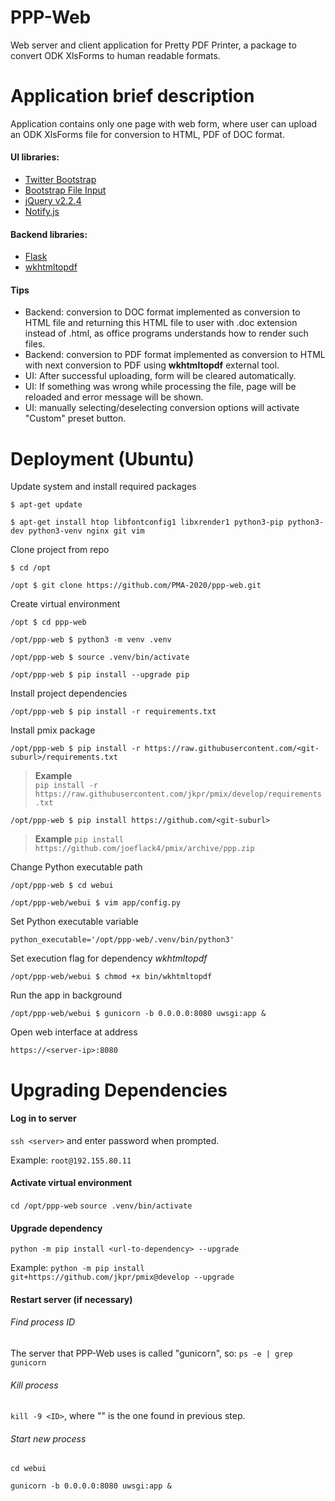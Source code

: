 # PPP-Web
Web server and client application for Pretty PDF Printer, a package to convert ODK XlsForms to human readable formats.

# Application brief description

Application contains only one page with web form, where user can upload an ODK XlsForms file
for conversion to HTML, PDF of DOC format.

#### UI libraries:
- [Twitter Bootstrap](http://getbootstrap.com/)
- [Bootstrap File Input](http://plugins.krajee.com/file-input)
- [jQuery v2.2.4](https://jquery.com/)
- [Notify.js](https://notifyjs.com/)

#### Backend libraries:
- [Flask](http://flask.pocoo.org/)
- [wkhtmltopdf](https://wkhtmltopdf.org/)


#### Tips
- Backend: conversion to DOC format implemented as conversion to HTML file and returning this HTML file to user
with .doc extension instead of .html, as office programs understands how to render such files.
- Backend: conversion to PDF format implemented as conversion to HTML with next conversion to PDF using **wkhtmltopdf** external tool.
- UI: After successful uploading, form will be cleared automatically.
- UI: If something was wrong while processing the file, page will be reloaded and error message will be shown.
- UI: manually selecting/deselecting conversion options will activate "Custom" preset button.


# Deployment (Ubuntu)

Update system and install required packages

`$ apt-get update`

`$ apt-get install htop libfontconfig1 libxrender1 python3-pip python3-dev python3-venv nginx git vim`

Clone project from repo

`$ cd /opt`

`/opt $ git clone https://github.com/PMA-2020/ppp-web.git`

Create virtual environment

`/opt $ cd ppp-web`

`/opt/ppp-web $ python3 -m venv .venv`

`/opt/ppp-web $ source .venv/bin/activate`

`/opt/ppp-web $ pip install --upgrade pip`

Install project dependencies

`/opt/ppp-web $ pip install -r requirements.txt`

Install pmix package

`/opt/ppp-web $ pip install -r https://raw.githubusercontent.com/<git-suburl>/requirements.txt`  
> **Example**  
> `pip install -r https://raw.githubusercontent.com/jkpr/pmix/develop/requirements.txt`

`/opt/ppp-web $ pip install https://github.com/<git-suburl>`  
> **Example**
> `pip install https://github.com/joeflack4/pmix/archive/ppp.zip`

Change Python executable path

`/opt/ppp-web $ cd webui`

`/opt/ppp-web/webui $ vim app/config.py`

Set Python executable variable

`python_executable='/opt/ppp-web/.venv/bin/python3'`

Set execution flag for dependency *wkhtmltopdf*

`/opt/ppp-web/webui $ chmod +x bin/wkhtmltopdf`

Run the app in background

`/opt/ppp-web/webui $ gunicorn -b 0.0.0.0:8080 uwsgi:app &`

Open web interface at address

`https://<server-ip>:8080`

# Upgrading Dependencies
#### Log in to server
`ssh <server>` and enter password when prompted. 

Example: `root@192.155.80.11`
#### Activate virtual environment
`cd /opt/ppp-web`
`source .venv/bin/activate`
#### Upgrade dependency
`python -m pip install <url-to-dependency> --upgrade`

Example: `python -m pip install git+https://github.com/jkpr/pmix@develop --upgrade` 

#### Restart server (if necessary)  
###### Find process ID  
The server that PPP-Web uses is called "gunicorn", so: `ps -e | grep gunicorn`  

###### Kill process  
`kill -9 <ID>`, where "<ID>" is the one found in previous step.
###### Start new process
`cd webui`

`gunicorn -b 0.0.0.0:8080 uwsgi:app &`
